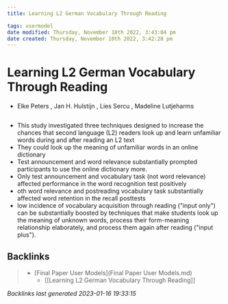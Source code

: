 ```yaml
---
title: Learning L2 German Vocabulary Through Reading

tags: usermodel
date modified: Thursday, November 10th 2022, 3:43:04 pm
date created: Thursday, November 10th 2022, 3:42:28 pm
---
```


# Learning L2 German Vocabulary Through Reading
- Elke Peters , Jan H. Hulstijn , Lies Sercu , Madeline Lutjeharms
```toc
```

- This study investigated three techniques designed to increase the chances that second language (L2) readers look up and learn unfamiliar words during and after reading an L2 text
- They could look up the meaning of unfamiliar words in an online dictionary
- Test announcement and word relevance substantially prompted participants to use the online dictionary more.
- Only test announcement and vocabulary task (not word relevance) affected performance in the word recognition test positively
- oth word relevance and postreading vocabulary task substantially affected word retention in the recall posttests
- low incidence of vocabulary acquisition through reading ("input only") can be substantially boosted by techniques that make students look up the meaning of unknown words, process their form-meaning relationship elaborately, and process them again after reading ("input plus").

## Backlinks

> - [Final Paper User Models](Final Paper User Models.md)
>   - [[Learning L2 German Vocabulary Through Reading]]

_Backlinks last generated 2023-01-16 19:33:15_
